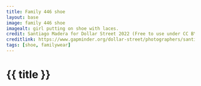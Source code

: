 ```yaml
---
title: Family 446 shoe
layout: base
image: family 446 shoe
imagealt: girl putting on shoe with laces.
credit: Santiago Madera for Dollar Street 2022 (Free to use under CC BY 4.0)
creditlink: https://www.gapminder.org/dollar-street/photographers/santiago-madera?
tags: [shoe, familywear]
---
```


# {{ title }}
